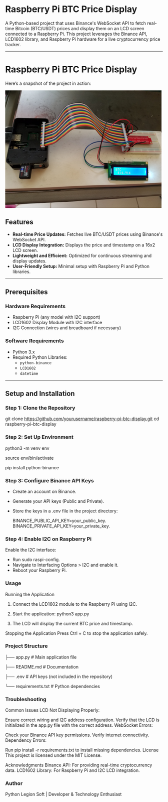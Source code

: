 # Raspberry Pi BTC Price Display

A Python-based project that uses Binance's WebSocket API to fetch real-time Bitcoin (BTC/USDT) prices and display them on an LCD screen connected to a Raspberry Pi. This project leverages the Binance API, LCD1602 library, and Raspberry Pi hardware for a live cryptocurrency price tracker.

---

# Raspberry Pi BTC Price Display

Here’s a snapshot of the project in action:

<img src="https://github.com/wallstreetbets/display_I2C_LCD1602_bitcoin/blob/master/20180108_132036.jpg" alt="Alt text" width="500"/>


## Features
- **Real-time Price Updates:** Fetches live BTC/USDT prices using Binance's WebSocket API.
- **LCD Display Integration:** Displays the price and timestamp on a 16x2 LCD screen.
- **Lightweight and Efficient:** Optimized for continuous streaming and display updates.
- **User-Friendly Setup:** Minimal setup with Raspberry Pi and Python libraries.

---

## Prerequisites

### Hardware Requirements
- Raspberry Pi (any model with I2C support)
- LCD1602 Display Module with I2C interface
- I2C Connection (wires and breadboard if necessary)

### Software Requirements
- Python 3.x
- Required Python Libraries:
  - `python-binance`
  - `LCD1602`
  - `datetime`

---

## Setup and Installation

### Step 1: Clone the Repository

git clone https://github.com/yourusername/raspberry-pi-btc-display.git
cd raspberry-pi-btc-display

### Step 2: Set Up Environment

python3 -m venv env

source env/bin/activate

pip install python-binance

### Step 3: Configure Binance API Keys
- Create an account on Binance.
- Generate your API keys (Public and Private).
- Store the keys in a .env file in the project directory:

  BINANCE_PUBLIC_API_KEY=your_public_key.
  BINANCE_PRIVATE_API_KEY=your_private_key.

### Step 4: Enable I2C on Raspberry Pi
Enable the I2C interface:

- Run sudo raspi-config.
- Navigate to Interfacing Options > I2C and enable it.
- Reboot your Raspberry Pi.

### Usage
Running the Application
1. Connect the LCD1602 module to the Raspberry Pi using I2C.

2. Start the application:
python3 app.py

3. The LCD will display the current BTC price and timestamp.

Stopping the Application
Press Ctrl + C to stop the application safely.

### Project Structure

├── app.py            # Main application file

├── README.md         # Documentation

├── .env              # API keys (not included in the repository)

└── requirements.txt  # Python dependencies


###  Troubleshooting
Common Issues
LCD Not Displaying Properly:

Ensure correct wiring and I2C address configuration.
Verify that the LCD is initialized in the app.py file with the correct address.
WebSocket Errors:

Check your Binance API key permissions.
Verify internet connectivity.
Dependency Errors:

Run pip install -r requirements.txt to install missing dependencies.
License
This project is licensed under the MIT License.

Acknowledgments
Binance API: For providing real-time cryptocurrency data.
LCD1602 Library: For Raspberry Pi and I2C LCD integration.

### Author
Python Legion Soft | Developer & Technology Enthusiast
